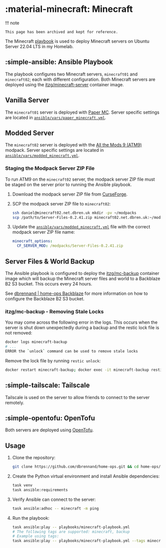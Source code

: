 # :material-minecraft: Minecraft

!!! note

    This page has been archived and kept for reference.

The Minecraft [playbook](https://github.com/dbrennand/home-ops/blob/main/ansible/playbooks/playbook-minecraft.yml) is used to deploy Minecraft servers on Ubuntu Server 22.04 LTS in my Homelab.

## :simple-ansible: Ansible Playbook

The playbook configures two Minecraft servers, `minecraft01` and `minecraft02`; each with different configuration. Both Minecraft servers are deployed using the [itzg/minecraft-server](https://github.com/itzg/docker-minecraft-server) container image.

## Vanilla Server

The `minecraft01` server is deployed with [Paper MC](https://papermc.io/). Server specific settings are located in [`ansible/vars/paper_minecraft.yml`](https://github.com/dbrennand/home-ops/blob/main/ansible/vars/paper-minecraft.yml).

## Modded Server

The `minecraft02` server is deployed with the [All the Mods 9 (ATM9)](https://www.curseforge.com/minecraft/modpacks/all-the-mods-9) modpack. Server specific settings are located in [`ansible/vars/modded_minecraft.yml`](https://github.com/dbrennand/home-ops/blob/main/ansible/vars/modded-minecraft.yml).

### Staging the Modpack Server ZIP File

To run ATM9 on the `minecraft02` server, the modpack server ZIP file must be staged on the server prior to running the Ansible playbook.

1. Download the modpack server ZIP file from [CurseForge](https://www.curseforge.com/minecraft/modpacks/all-the-mods-9/files/5125809/additional-files).

2. SCP the modpack server ZIP file to `minecraft02`:

    ```bash
    ssh daniel@minecraft02.net.dbren.uk mkdir -pv ~/modpacks
    scp /path/to/Server-Files-0.2.41.zip minecraft02.net.dbren.uk:~/modpacks/
    ```

3. Update the [`ansible/vars/modded_minecraft.yml`](https://github.com/dbrennand/home-ops/blob/main/ansible/vars/modded-minecraft.yml) file with the correct modpack server ZIP file name:

    ```yaml
    minecraft_options:
      CF_SERVER_MOD: /modpacks/Server-Files-0.2.41.zip
    ```

## Server Files & World Backup

The Ansible playbook is configured to deploy the [itzg/mc-backup](https://github.com/itzg/docker-mc-backup) container image which will backup the Minecraft server files and world to a Backblaze B2 S3 bucket. This occurs every 24 hours.

See [dbrennand | home-ops Backblaze](../infrastructure/backblaze.md) for more information on how to configure the Backblaze B2 S3 bucket.

### itzg/mc-backup - Removing Stale Locks

You may come across the following error in the logs. This occurs when the server is shut down unexpectedly during a backup and the restic lock file is not removed:

```bash
docker logs minecraft-backup
# ...
ERROR the `unlock` command can be used to remove stale locks
```

Remove the lock file by running `restic unlock`:

```bash
docker restart minecraft-backup; docker exec -it minecraft-backup restic -r b2:<bucket name> unlock
```

## :simple-tailscale: Tailscale

Tailscale is used on the server to allow friends to connect to the server remotely.

## :simple-opentofu: OpenTofu

Both servers are deployed using [OpenTofu](../infrastructure/opentofu.md).

## Usage

1. Clone the repository:

    ```bash
    git clone https://github.com/dbrennand/home-ops.git && cd home-ops/ansible
    ```

2. Create the Python virtual environment and install Ansible dependencies:

    ```bash
    task venv
    task ansible:requirements
    ```

3. Verify Ansible can connect to the server:

    ```bash
    task ansible:adhoc -- minecraft -m ping
    ```

4. Run the playbook:

    ```bash
    task ansible:play -- playbooks/minecraft-playbook.yml
    # The following tags are supported: minecraft, backup
    # Example using tags:
    task ansible:play -- playbooks/minecraft-playbook.yml --tags minecraft
    ```

